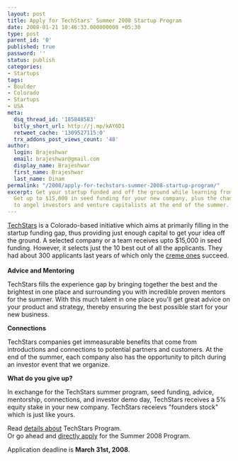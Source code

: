 ```yaml
---
layout: post
title: Apply for TechStars' Summer 2008 Startup Program
date: 2008-01-21 10:46:33.000000000 +05:30
type: post
parent_id: '0'
published: true
password: ''
status: publish
categories:
- Startups
tags:
- Boulder
- Colorado
- Startups
- USA
meta:
  dsq_thread_id: '185848583'
  bitly_short_url: http://j.mp/kAY6D1
  retweet_cache: '1309527115:0'
  trx_addons_post_views_count: '48'
author:
  login: Brajeshwar
  email: brajeshwar@gmail.com
  display_name: Brajeshwar
  first_name: Brajeshwar
  last_name: Oinam
permalink: "/2008/apply-for-techstars-summer-2008-startup-program/"
excerpt: Get your startup funded and off the ground while learning from the best.
  Get up to $15,000 in seed funding for your new company, plus the chance to pitch
  to angel investors and venture capitalists at the end of the summer.
---
```

<p><a href="http://www.techstars.org/">TechStars</a> is a Colorado-based initiative which aims at primarily filling in the startup funding gap, thus providing just enough capital to get your idea off the ground. A selected company or a team receives upto $15,000 in seed funding. However, it selects just the 10 best out of all the applicants. They had about 300 applicants last years of which only the <a href="http://www.techstars.org/companies/">creme ones</a> succeed.<br />
<!--more--><br />
<strong>Advice and Mentoring</strong></p>
<p>TechStars fills the experience gap by bringing together the best and the brightest in one place and surrounding you with incredible proven mentors for the summer. With this much talent in one place you'll get great advice on your product and strategy, thereby ensuring the best possible start for your new business.</p>
<p><strong>Connections</strong></p>
<p>TechStars companies get immeasurable benefits that come from introductions and connections to potential partners and customers. At the end of the summer, each company also has the opportunity to pitch during an investor event that we organize.</p>
<p><strong>What do you give up?</strong></p>
<p>In exchange for the TechStars summer program, seed funding, advice, mentorship, connections, and investor demo day, TechStars receives a 5% equity stake in your new company. TechStars receievs "founders stock" which is just like yours.</p>
<p>Read <a href="http://www.techstars.org/details/">details about</a> TechStars Program.<br />
Or go ahead and <a href="http://www.techstars.org/apply">directly apply</a> for the Summer 2008 Program.</p>
<p>Application deadline is <strong>March 31st, 2008</strong>.</p>
